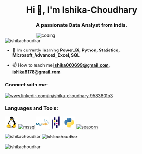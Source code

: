 <h1 align="center">Hi 👋, I'm Ishika-Choudhary</h1>
<h3 align="center">A passionate Data Analyst from india.</h3>
<img align="right" alt="coding" width="400" src="https://cdn.dribbble.com/users/17707/screenshots/2413754/rrr.gif">


<p align="left"> <img src="https://komarev.com/ghpvc/?username=ishikachoudhar&label=Profile%20views&color=0e75b6&style=flat" alt="ishikachoudhar" /> </p>

- 🌱 I’m currently learning **Power_Bi, Python, Statistics, Microsoft_Advanced_Excel, SQL**

- 📫 How to reach me **ishika060699@gmail.com, ishika8178@gmail.com**

<h3 align="left">Connect with me:</h3>
<p align="left">
<a href="https://www.linkedin.com/in/ishika-choudhary-9583801b3/" target="blank"><img align="center" src="https://raw.githubusercontent.com/rahuldkjain/github-profile-readme-generator/master/src/images/icons/Social/linked-in-alt.svg" alt="www.linkedin.com/in/ishika-choudhary-9583801b3" height="30" width="40" /></a>
</p>

<h3 align="left">Languages and Tools:</h3>
<p align="left"> <a href="https://www.linux.org/" target="_blank" rel="noreferrer"> <img src="https://raw.githubusercontent.com/devicons/devicon/master/icons/linux/linux-original.svg" alt="linux" width="40" height="40"/> </a> <a href="https://www.microsoft.com/en-us/sql-server" target="_blank" rel="noreferrer"> <img src="https://www.svgrepo.com/show/303229/microsoft-sql-server-logo.svg" alt="mssql" width="40" height="40"/> </a> <a href="https://www.mysql.com/" target="_blank" rel="noreferrer"> <img src="https://raw.githubusercontent.com/devicons/devicon/master/icons/mysql/mysql-original-wordmark.svg" alt="mysql" width="40" height="40"/> </a> <a href="https://pandas.pydata.org/" target="_blank" rel="noreferrer"> <img src="https://raw.githubusercontent.com/devicons/devicon/2ae2a900d2f041da66e950e4d48052658d850630/icons/pandas/pandas-original.svg" alt="pandas" width="40" height="40"/> </a> <a href="https://www.python.org" target="_blank" rel="noreferrer"> <img src="https://raw.githubusercontent.com/devicons/devicon/master/icons/python/python-original.svg" alt="python" width="40" height="40"/> </a> <a href="https://seaborn.pydata.org/" target="_blank" rel="noreferrer"> <img src="https://seaborn.pydata.org/_images/logo-mark-lightbg.svg" alt="seaborn" width="40" height="40"/> </a> </p>

<p><img align="left" src="https://github-readme-stats.vercel.app/api/top-langs?username=ishikachoudhar&show_icons=true&locale=en&layout=compact" alt="ishikachoudhar" /></p>

<p>&nbsp;<img align="center" src="https://github-readme-stats.vercel.app/api?username=ishikachoudhar&show_icons=true&locale=en" alt="ishikachoudhar" /></p>

<p><img align="center" src="https://github-readme-streak-stats.herokuapp.com/?user=ishikachoudhar&" alt="ishikachoudhar" /></p>




